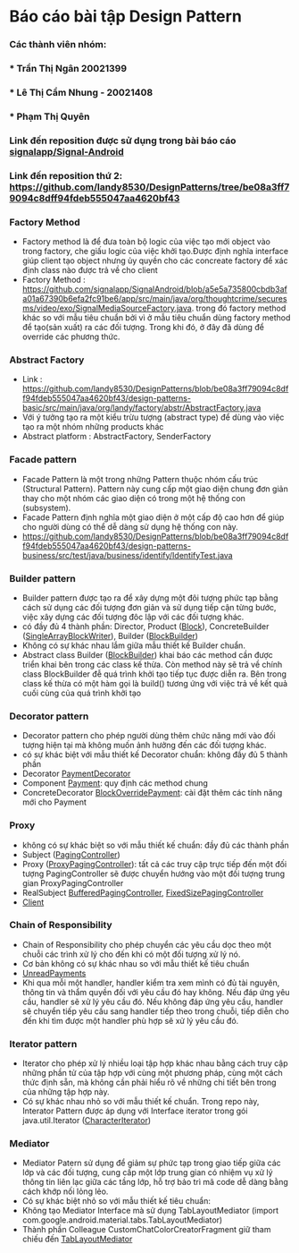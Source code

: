 # Báo cáo bài tập Design Pattern

### Các thành viên nhóm: 
### * Trần Thị Ngân 20021399
### * Lê Thị Cẩm Nhung - 20021408
### * Phạm Thị Quyên

### **Link đến reposition được sử dụng trong bài báo cáo [signalapp/Signal-Android](http:/https://github.com/signalapp/Signal-Android)**
### **Link đến reposition thứ 2: https://github.com/landy8530/DesignPatterns/tree/be08a3ff79094c8dff94fdeb555047aa4620bf43**

### Factory Method
* Factory method là để đưa toàn bộ logic của việc tạo mới object vào trong factory, che giấu logic của việc khởi tạo.Được định nghĩa interface giúp client tạo object nhưng ủy quyền cho các concreate factory để xác định class nào được trả về cho client
* Factory Method : https://github.com/signalapp/SignalAndroid/blob/a5e5a735800cbdb3afa01a67390b6efa2fc91be6/app/src/main/java/org/thoughtcrime/securesms/video/exo/SignalMediaSourceFactory.java.
trong đó factory method khác so với mẫu tiêu chuẩn bởi vì ở mẫu tiêu chuẩn dùng factory method để tạo(sản xuất) ra các đối tượng. Trong khi đó, ở đây đã dùng để override các phương thức.

### Abstract Factory
* Link : https://github.com/landy8530/DesignPatterns/blob/be08a3ff79094c8dff94fdeb555047aa4620bf43/design-patterns-basic/src/main/java/org/landy/factory/abstr/AbstractFactory.java
* Với ý tưởng tạo ra một kiểu trừu tượng (abstract type) để dùng vào việc tạo ra một nhóm những products khác
* Abstract platform : AbstractFactory, SenderFactory
### Facade pattern
* Facade Pattern là một trong những Pattern thuộc nhóm cấu trúc (Structural Pattern). Pattern này cung cấp một giao diện chung đơn giản thay cho một nhóm các giao diện có trong một hệ thống con (subsystem).
* Facade Pattern định nghĩa một giao diện ở một cấp độ cao hơn để giúp cho người dùng có thể dễ dàng sử dụng hệ thống con này.
* https://github.com/landy8530/DesignPatterns/blob/be08a3ff79094c8dff94fdeb555047aa4620bf43/design-patterns-business/src/test/java/business/identify/IdentifyTest.java

### Builder pattern
* Builder pattern được tạo ra để xây dựng một đôi tượng phức tạp bằng cách sử dụng các đối tượng đơn giản và sử dụng tiếp cận từng bước, việc xây dựng các đối tượng đôc lập với các đối tượng khác.
* có đầy đủ 4 thành phần: Director, Product ([Block](http://https://github.com/prestodb/presto/blob/2ad67dcf000be86ebc5ff7732bbb9994c8e324a8/presto-common/src/main/java/com/facebook/presto/common/block/Block.java)), ConcreteBuilder ([SingleArrayBlockWriter](http://https://github.com/prestodb/presto/blob/2ad67dcf000be86ebc5ff7732bbb9994c8e324a8/presto-common/src/main/java/com/facebook/presto/common/block/SingleArrayBlockWriter.java)), Builder ([BlockBuilder](http://https://github.com/prestodb/presto/blob/2ad67dcf000be86ebc5ff7732bbb9994c8e324a8/presto-common/src/main/java/com/facebook/presto/common/block/BlockBuilder.java#L19))
* Không có sự khác nhau lắm giữa mẫu thiết kế Builder chuẩn.
* Abstract class Builder ([BlockBuilder](http://https://github.com/prestodb/presto/blob/2ad67dcf000be86ebc5ff7732bbb9994c8e324a8/presto-common/src/main/java/com/facebook/presto/common/block/BlockBuilder.java#L19)) khai báo các method cần được triển khai bên trong các class kế thừa. Còn method này sẽ trả về chính class BlockBuilder đễ quá trình khởi tạo tiếp tục được diễn ra. Bên trong class kế thừa có một hàm gọi là build() tương ứng với việc trả về kết quả cuối cùng của quá trình khởi tạo

### Decorator pattern
* Decorator pattern cho phép người dùng thêm chức năng mới vào đối tượng hiện tại mà không muốn ảnh hưởng đến các đối tượng khác.
* có sự khác biệt với mẫu thiết kế Decorator chuẩn: không đầy đủ 5 thành phần
* Decorator [PaymentDecorator](http://https://github.com/signalapp/Signal-Android/blob/24ac705fe89ce41f78db42f17dfb4bf8da789c53/app/src/main/java/org/thoughtcrime/securesms/payments/PaymentDecorator.java)
* Component [Payment](https://github.com/signalapp/Signal-Android/blob/24ac705fe89ce41f78db42f17dfb4bf8da789c53/app/src/main/java/org/thoughtcrime/securesms/payments/Payment.java#L20): quy định các method chung
* ConcreteDecorator [BlockOverridePayment](https://github.com/signalapp/Signal-Android/blob/24ac705fe89ce41f78db42f17dfb4bf8da789c53/app/src/main/java/org/thoughtcrime/securesms/payments/reconciliation/LedgerReconcile.java#L238): cài đặt thêm các tính năng mới cho Payment

### Proxy
* không có sự khác biệt so với mẫu thiết kế chuẩn: đầy đủ các thành phần
* Subject ([PagingController](https://github.com/signalapp/Signal-Android/blob/8c9eb880cf9cd9c5cac0364f4f0ff47702fca091/paging/lib/src/main/java/org/signal/paging/PagingController.java#L4))
* Proxy ([ProxyPagingController](https://github.com/signalapp/Signal-Android/blob/8c9eb880cf9cd9c5cac0364f4f0ff47702fca091/paging/lib/src/main/java/org/signal/paging/ProxyPagingController.java)): tất cả các truy cập trực tiếp đến một đối tượng PagingController sẽ được chuyển hướng vào một đối tượng trung gian ProxyPagingController
* RealSubject [BufferedPagingController](https://github.com/signalapp/Signal-Android/blob/8c9eb880cf9cd9c5cac0364f4f0ff47702fca091/paging/lib/src/main/java/org/signal/paging/BufferedPagingController.java), [FixedSizePagingController](https://github.com/signalapp/Signal-Android/blob/8c9eb880cf9cd9c5cac0364f4f0ff47702fca091/paging/lib/src/main/java/org/signal/paging/FixedSizePagingController.java)
* [Client](https://github.com/signalapp/Signal-Android/blob/223c0c4bce348749917856809c3eb6f9df4b0567/app/src/main/java/org/thoughtcrime/securesms/logsubmit/SubmitDebugLogViewModel.java#L39)

### Chain of Responsibility
* Chain of Responsibility cho phép chuyển các yêu cầu dọc theo một chuỗi các trình xử lý cho đến khi có một đối tượng xử lý nó.
* Cơ bản không có sự khác nhau so với mẫu thiết kế tiêu chuẩn
* [UnreadPayments](https://github.com/signalapp/Signal-Android/blob/24ac705fe89ce41f78db42f17dfb4bf8da789c53/app/src/main/java/org/thoughtcrime/securesms/conversationlist/model/UnreadPayments.java)
* Khi qua mỗi một handler, handler kiểm tra xem mình có đủ tài nguyên, thông tin và thẩm quyền đối với yêu cầu đó hay không. Nếu đáp ứng yêu cầu, handler sẽ xử lý yêu cầu đó. Nếu không đáp ứng yêu cầu, handler sẽ chuyển tiếp yêu cầu sang handler tiếp theo trong chuỗi, tiếp diễn cho đến khi tìm được một handler phù hợp sẽ xử lý yêu cầu đó.

### Iterator pattern
* Iterator cho phép xử lý nhiều loại tập hợp khác nhau bằng cách truy cập những phần tử của tập hợp với cùng một phương pháp, cùng một cách thức định sẵn, mà không cần phải hiểu rõ về những chi tiết bên trong của những tập hợp này.
* Có sự khác nhau nhỏ so với mẫu thiết kế chuẩn. Trong repo này, Interator Pattern được áp dụng với Interface iterator trong gói java.util.Iterator ([CharacterIterator](https://github.com/signalapp/Signal-Android/blob/d74e9f74103ad76eb7b5378e06fb789e7b365767/app/src/main/java/org/thoughtcrime/securesms/util/CharacterIterable.java#L26))

### Mediator
* Mediator Patern sử dụng để giảm sự phức tạp trong giao tiếp giữa các lớp và các đối tượng, cung cấp một lớp trung gian có nhiệm vụ xử lý thông tin liên lạc giữa các tầng lớp, hỗ trợ bảo trì mã code dễ dàng bằng cách khớp nối lỏng lẻo.
* Có sự khác biệt nhỏ so với mẫu thiết kế tiêu chuẩn:
* Không tạo Mediator Interface mà sử dụng TabLayoutMediator (import com.google.android.material.tabs.TabLayoutMediator)
* Thành phần Colleague CustomChatColorCreatorFragment giữ tham chiếu đến [TabLayoutMediator](https://github.com/signalapp/Signal-Android/blob/811bef8c35291219b13a0995dfb8a50ef6d6b3d7/app/src/main/java/org/thoughtcrime/securesms/conversation/colors/ui/custom/CustomChatColorCreatorFragment.kt#21)

